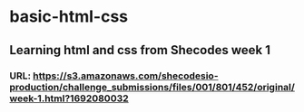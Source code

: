 # basic-html-css

## Learning html and css from Shecodes week 1
### URL: https://s3.amazonaws.com/shecodesio-production/challenge_submissions/files/001/801/452/original/week-1.html?1692080032
